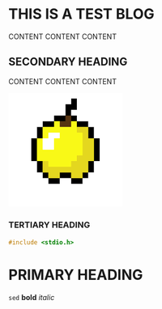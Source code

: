 # THIS IS A TEST BLOG 
CONTENT CONTENT CONTENT

## SECONDARY HEADING 
CONTENT CONTENT CONTENT

![apple](./resources/apple.png)

### TERTIARY HEADING
```c
#include <stdio.h>

```

# PRIMARY HEADING
`sed` **bold** *italic*
